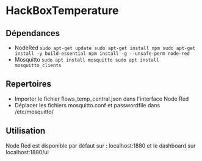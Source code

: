 # HackBoxTemperature

## Dépendances
- NodeRed
`sudo apt-get update
sudo apt-get install npm
sudo apt-get install -y build-essential
npm install -g --unsafe-perm node-red
`
- Mosquitto
`sudo apt install mosquitto
sudo apt install mosquitto_clients`

## Repertoires
- Importer le fichier flows_temp_central.json dans l'interface Node Red
- Déplacer les fichiers mosquitto.conf et passwordfile dans /etc/mosquitto/

## Utilisation
Node Red est disponible par défaut sur : localhost:1880 et le dashboard sur localhost:1880/ui
